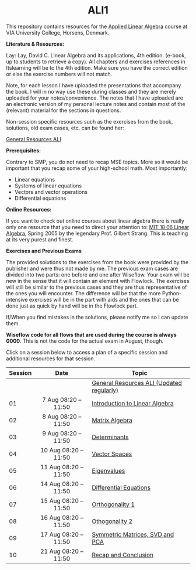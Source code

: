 <h1 align="center">ALI1</h1>

This repository contains resources for the [Applied Linear Algebra](https://en.via.dk/tmh-courses/applied-linear-algebra) course at VIA University College, Horsens, Denmark.

**Literature & Resources:**

Lay: Lay, David C. Linear Algebra and its applications, 4th edition. (e-book, up to students to retrieve a copy). All chapters and exercises references in Itslearning will be to the 4th edition. Make sure you have the correct edition or else the exercise numbers will not match.

Note, for each lesson I have uploaded the presentations that accompany the book. I will in no way use these during classes and they are merely uploaded for your notes/convenience. The notes that I have uploaded are an electronic version of my personal lecture notes and contain most of the (relevant) material for the sections in questions.

Non-session specific resources such as the exercises from the book, solutions, old exam cases, etc. can be found her:

[General Resources ALI](https://viaucdk-my.sharepoint.com/:f:/g/personal/rib_viauc_dk/EqyrbL4eyEtPlLcHYKt3NfIBLLBs2xWNa4CtjvvZb5dKTw?e=HGyFGo)

**Prerequisites:**

Contrary to SMP, you do not need to recap MSE topics. More so it would be important that you recap some of your high-school math. Most importantly:

<ul>
	<li>Linear equations</li>
	<li>Systems of linear equations</li>
	<li>Vectors and vector operations</li>
	<li>Differential equations</li>
</ul>

**Online Resources:**
<p>If you want to check out online courses about linear algebra there is really only one resource that you need to direct your attention to: <a target="_blank" href="https://www.youtube.com/playlist?list=PLE7DDD91010BC51F8">MIT 18.06 Linear Algebra</a>, Spring 2005 by&nbsp;the legendary Prof.&nbsp;Gilbert Strang. This is teaching at its very purest and finest.</p>

**Exercises and Previous Exams**

The provided solutions to the exercises from the book were provided by the publisher and were thus not made by me. The previous exam cases are divided into two parts: one before and one after Wiseflow. Your exam will be new in the sense that it will contain an element with Flowlock. The exercises will still be similar to the previous cases and they are thus representative of the ones you will encounter. The difference will be that the more Python-intensive exercises will be in the part with aids and the ones that can be done just as quick by hand will be in the Flowlock part.

If/When you find mistakes in the solutions, please notify me so I can update them.

**Wiseflow code for all flows that are used during the course is always 0000**. This is not the code for the actual exam in August, though.

Click on a session below to access a plan of a specific session and additional resources for that session.

<div align="center">

| Session | Date                 | Topic                        |
| ------- | :----:               | ---------------------------- |
|         |                      | [General Resources ALI (Updated regularly)](https://viaucdk-my.sharepoint.com/:f:/g/personal/rib_viauc_dk/EqyrbL4eyEtPlLcHYKt3NfIBLLBs2xWNa4CtjvvZb5dKTw?e=HGyFGo)                        |
| 01      | 7 Aug 08:20 – 11:50  | [Introduction to Linear Algebra](https://github.com/RBrooksDK/ALI1/blob/main/01%20Introduction%20to%20Linear%20Algebra/README.md) |
| 02      | 8 Aug 08:20 – 11:50 | [Matrix Algebra](https://github.com/RBrooksDK/SMP1/blob/main/02%20Discrete%20Random%20Variables/README.md) |
| 03      | 9 Aug 08:20 – 11:50 | [Determinants](https://github.com/RBrooksDK/SMP1/blob/main/03%20Continuous%20Random%20Variables/README.md) |
| 04      | 10 Aug 08:20 – 11:50  | [Vector Spaces](https://github.com/RBrooksDK/SMP1/blob/main/04%20Multivariate%20Random%20Variables/README.md) |
| 05      | 11 Aug 08:20 – 11:50  | [Eigenvalues](https://github.com/RBrooksDK/SMP1/blob/main/05%20Point%20Estimation%20and%20sampling/README.md) |
| 06      | 14 Aug 08:20 – 11:50 | [Differential Equations](https://github.com/RBrooksDK/SMP1/blob/main/06%20Statistical%20Intervals/README.md) |
| 07      | 15 Aug 08:20 – 11:50 | [Orthogonality 1](https://github.com/RBrooksDK/SMP1/blob/main/07%20Hypothesis%20Testing/README.md) |
| 08      | 16 Aug 08:20 – 11:50 | [Othogonality 2](https://github.com/RBrooksDK/SMP1/blob/main/08%20Regression/README.md) |
| 09      | 17 Aug 08:20 – 11:50 | [Symmetric Matrices, SVD and PCA](https://github.com/RBrooksDK/SMP1/blob/main/09%20Introduction%20to%20Stochastic%20Processes/README.md)|
| 10      | 21 Aug 08:20 – 11:50 | [Recap and Conclusion](https://github.com/RBrooksDK/SMP1/blob/main/10%20Markov%20Chains/README.md) |

</div>
